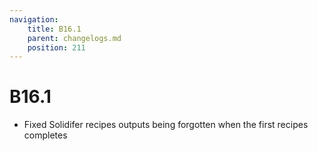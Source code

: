 ```yaml
---
navigation:
    title: B16.1
    parent: changelogs.md
    position: 211
---
```


# B16.1
- Fixed Solidifer recipes outputs being forgotten when the first recipes completes